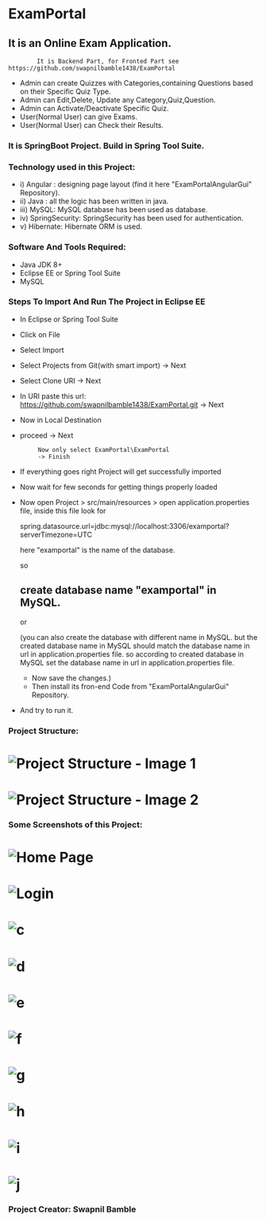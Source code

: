 # ExamPortal
## It is an Online Exam Application. 
            It is Backend Part, for Fronted Part see https://github.com/swapnilbamble1438/ExamPortal
 - Admin can create  Quizzes with Categories,containing Questions based on their Specific Quiz Type.
 - Admin can Edit,Delete, Update any Category,Quiz,Question.
 - Admin can Activate/Deactivate Specific Quiz.  
 - User(Normal User) can give Exams.
 - User(Normal User) can Check their Results.
              
### It is SpringBoot Project. Build in Spring Tool Suite.

### Technology used in this Project: 
- i) Angular : designing page layout (find it here "ExamPortalAngularGui" Repository). 
- ii) Java : all the logic has been written in java. 
- iii) MySQL: MySQL database has been used as database.
- iv) SpringSecurity: SpringSecurity has been used for authentication.
- v) Hibernate: Hibernate ORM is used.


### Software And Tools Required:
- Java JDK 8+ 
- Eclipse EE or Spring Tool Suite
- MySQL

### Steps To Import And Run The Project in Eclipse EE
- In Eclipse or Spring Tool Suite
- Click on File
- Select Import
- Select Projects from Git(with smart import) -> Next
- Select Clone URI -> Next
- In URI paste this url: https://github.com/swapnilbamble1438/ExamPortal.git
  -> Next
-  Now in Local Destination

-  proceed -> Next

            Now only select ExamPortal\ExamPortal
            -> Finish
   
-  If everything goes right Project will get successfully imported
-  Now wait for few seconds for getting things properly loaded

-  Now open Project > src/main/resources > open application.properties file,
   inside this file look for
   
   spring.datasource.url=jdbc:mysql://localhost:3306/examportal?serverTimezone=UTC

   here "examportal" is the name of the database.
   
     so

   ## create database name "examportal" in MySQL.

    or

   (you can also create the database with different name in MySQL. but the created database
   name in MySQL should match the database name in url in application.properties file.
   so according to created database in MySQL set the database name in url in 
   application.properties 
   file.
   - Now save the changes.)
   - Then install its fron-end Code from "ExamPortalAngularGui" Repository.
  - And try to run it.


### Project Structure:
![Project Structure - Image 1](a11.png)
==================================================================================================================================================================
![Project Structure - Image 2](a12.png)
==================================================================================================================================================================


### Some Screenshots of this Project:
![Home Page](a1.png)
==================================================================================================================================================================
![Login](a2.png)
==================================================================================================================================================================
![c](a3.png)
==================================================================================================================================================================
![d](a4.png)
==================================================================================================================================================================
![e](a5.png)
==================================================================================================================================================================
![f](a6.png)
==================================================================================================================================================================
![g](a7.png)
==================================================================================================================================================================
![h](a8.png)
==================================================================================================================================================================
![i](a9.png)
==================================================================================================================================================================
![j](a10.png)
==================================================================================================================================================================




### Project Creator: Swapnil Bamble


